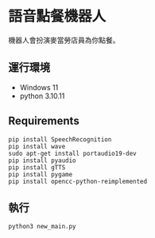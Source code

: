 # 語音點餐機器人

機器人會扮演麥當勞店員為你點餐。

## 運行環境
- Windows 11
- python 3.10.11

## Requirements
```
pip install SpeechRecognition
pip install wave
sudo apt-get install portaudio19-dev
pip install pyaudio
pip install gTTS
pip install pygame
pip install opencc-python-reimplemented
```

## 執行
```shell
python3 new_main.py
```
